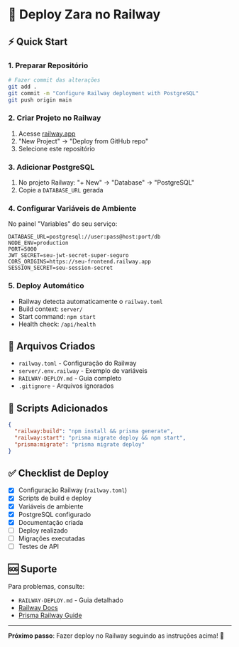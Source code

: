 # 🚂 Deploy Zara no Railway

## ⚡ Quick Start

### 1. Preparar Repositório
```bash
# Fazer commit das alterações
git add .
git commit -m "Configure Railway deployment with PostgreSQL"
git push origin main
```

### 2. Criar Projeto no Railway
1. Acesse [railway.app](https://railway.app)
2. "New Project" → "Deploy from GitHub repo"
3. Selecione este repositório

### 3. Adicionar PostgreSQL
1. No projeto Railway: "+ New" → "Database" → "PostgreSQL"
2. Copie a `DATABASE_URL` gerada

### 4. Configurar Variáveis de Ambiente
No painel "Variables" do seu serviço:

```env
DATABASE_URL=postgresql://user:pass@host:port/db
NODE_ENV=production
PORT=5000
JWT_SECRET=seu-jwt-secret-super-seguro
CORS_ORIGINS=https://seu-frontend.railway.app
SESSION_SECRET=seu-session-secret
```

### 5. Deploy Automático
- Railway detecta automaticamente o `railway.toml`
- Build context: `server/`
- Start command: `npm start`
- Health check: `/api/health`

## 📁 Arquivos Criados

- `railway.toml` - Configuração do Railway
- `server/.env.railway` - Exemplo de variáveis
- `RAILWAY-DEPLOY.md` - Guia completo
- `.gitignore` - Arquivos ignorados

## 🔧 Scripts Adicionados

```json
{
  "railway:build": "npm install && prisma generate",
  "railway:start": "prisma migrate deploy && npm start",
  "prisma:migrate": "prisma migrate deploy"
}
```

## ✅ Checklist de Deploy

- [x] Configuração Railway (`railway.toml`)
- [x] Scripts de build e deploy
- [x] Variáveis de ambiente
- [x] PostgreSQL configurado
- [x] Documentação criada
- [ ] Deploy realizado
- [ ] Migrações executadas
- [ ] Testes de API

## 🆘 Suporte

Para problemas, consulte:
- `RAILWAY-DEPLOY.md` - Guia detalhado
- [Railway Docs](https://docs.railway.app)
- [Prisma Railway Guide](https://www.prisma.io/docs/guides/deployment/deployment-guides/deploying-to-railway)

---

**Próximo passo**: Fazer deploy no Railway seguindo as instruções acima! 🚀